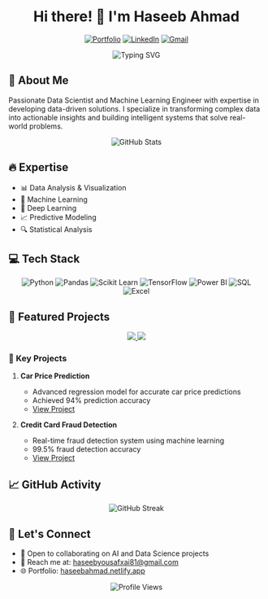 <div align="center">
  
  # Hi there! 👋 I'm Haseeb Ahmad 

  [![Portfolio](https://img.shields.io/badge/Portfolio-12100E?style=for-the-badge&logo=microsoft-edge&logoColor=white)](https://haseebyousafxai.github.io/HaseebYousafxai/)
  [![LinkedIn](https://img.shields.io/badge/LinkedIn-0077B5?style=for-the-badge&logo=linkedin&logoColor=white)]([your-linkedin-url](https://www.linkedin.com/in/haseebahmadiuse/))
  [![Gmail](https://img.shields.io/badge/Gmail-D14836?style=for-the-badge&logo=gmail&logoColor=white)](mailto:haseebyousafxai81@gmail.com) 
  
  <p align="center">
    <img src="https://readme-typing-svg.herokuapp.com?font=Fira+Code&pause=1000&width=435&lines=Data+Scientist;Machine+Learning+Engineer;AI+Enthusiast;Data+Analyst;Software+Engineer" alt="Typing SVG" />
  </p>
</div>

## 🎯 About Me

Passionate Data Scientist and Machine Learning Engineer with expertise in developing data-driven solutions. I specialize in transforming complex data into actionable insights and building intelligent systems that solve real-world problems.

<div align="center">
  <img src="https://github-readme-stats.vercel.app/api?username=HaseebYousafxai&show_icons=true&theme=radical" alt="GitHub Stats" />
</div>

## 🔥 Expertise
- 📊 Data Analysis & Visualization
- 🤖 Machine Learning
- 🧠 Deep Learning
- 📈 Predictive Modeling
- 🔍 Statistical Analysis

## 💻 Tech Stack
<div align="center">
  
![Python](https://img.shields.io/badge/Python-3776AB?style=for-the-badge&logo=python&logoColor=white)
![Pandas](https://img.shields.io/badge/Pandas-150458?style=for-the-badge&logo=pandas&logoColor=white)
![Scikit Learn](https://img.shields.io/badge/scikit_learn-F7931E?style=for-the-badge&logo=scikit-learn&logoColor=white)
![TensorFlow](https://img.shields.io/badge/TensorFlow-FF6F00?style=for-the-badge&logo=tensorflow&logoColor=white)
![Power BI](https://img.shields.io/badge/Power_BI-F2C811?style=for-the-badge&logo=powerbi&logoColor=black)
![SQL](https://img.shields.io/badge/SQL-4479A1?style=for-the-badge&logo=mysql&logoColor=white)
![Excel](https://img.shields.io/badge/Microsoft_Excel-217346?style=for-the-badge&logo=microsoft-excel&logoColor=white)

</div>

## 🎯 Featured Projects

<div align="center">
  <a href="https://github.com/HaseebYousafxai/Oasis-Infobyte-tasks/blob/main/carpriceprediction.ipynb">
    <img src="https://github-readme-stats.vercel.app/api/pin/?username=HaseebYousafxai&repo=Oasis-Infobyte-tasks&theme=radical" />
  </a>
  <a href="https://github.com/HaseebYousafxai/Pinnacle_Tasks/blob/main/creditcardfraudnotebook.ipynb">
    <img src="https://github-readme-stats.vercel.app/api/pin/?username=HaseebYousafxai&repo=Pinnacle_Tasks&theme=radical" />
  </a>
</div>

### 🚀 Key Projects
1. **Car Price Prediction**
   - Advanced regression model for accurate car price predictions
   - Achieved 94% prediction accuracy
   - [View Project](https://github.com/HaseebYousafxai/Oasis-Infobyte-tasks/blob/main/carpriceprediction.ipynb)

2. **Credit Card Fraud Detection**
   - Real-time fraud detection system using machine learning
   - 99.5% fraud detection accuracy
   - [View Project](https://github.com/HaseebYousafxai/Pinnacle_Tasks/blob/main/creditcardfraudnotebook.ipynb)

## 📈 GitHub Activity

<div align="center">
  <img src="https://github-readme-streak-stats.herokuapp.com/?user=HaseebYousafxai&theme=radical" alt="GitHub Streak" />
</div>

## 🤝 Let's Connect
- 💼 Open to collaborating on AI and Data Science projects
- 📧 Reach me at: haseebyousafxai81@gmail.com
- 🌐 Portfolio: [haseebahmad.netlify.app](https://haseebyousafxai.github.io/HaseebYousafxai/)

<div align="center"> 
  <img src="https://komarev.com/ghpvc/?username=HaseebYousafxai&color=blueviolet" alt="Profile Views" />
</div>
